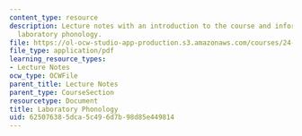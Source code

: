 ```yaml
---
content_type: resource
description: Lecture notes with an introduction to the course and information about
  laboratory phonology.
file: https://ol-ocw-studio-app-production.s3.amazonaws.com/courses/24-910-topics-in-linguistic-theory-laboratory-phonology-spring-2007/625076385dca5c496d7b98d85e449814_lec1.pdf
file_type: application/pdf
learning_resource_types:
- Lecture Notes
ocw_type: OCWFile
parent_title: Lecture Notes
parent_type: CourseSection
resourcetype: Document
title: Laboratory Phonology
uid: 62507638-5dca-5c49-6d7b-98d85e449814
---
```

